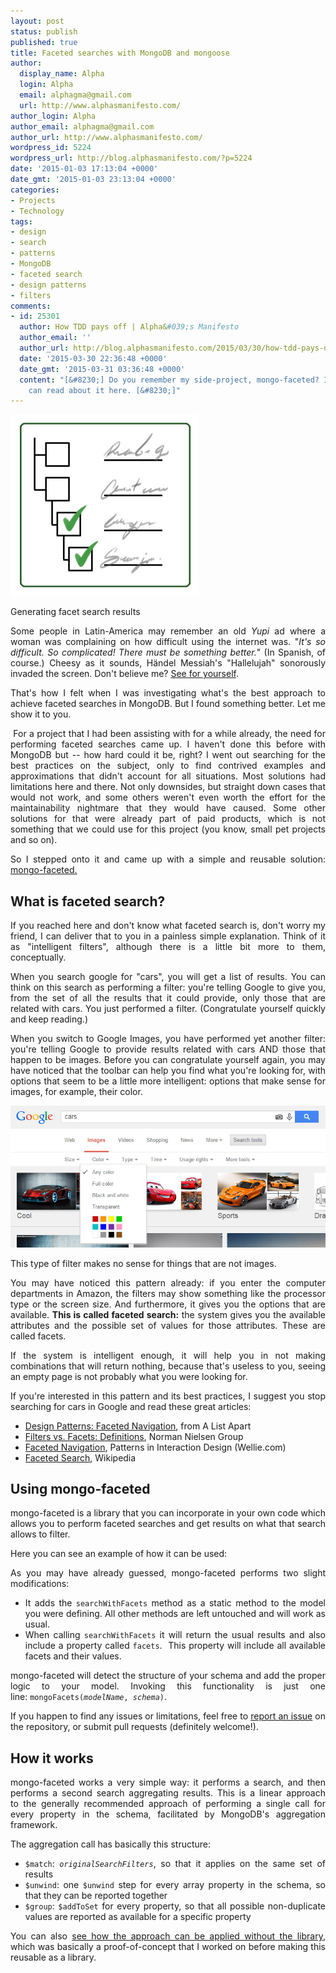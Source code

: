 ```yaml
---
layout: post
status: publish
published: true
title: Faceted searches with MongoDB and mongoose
author:
  display_name: Alpha
  login: Alpha
  email: alphagma@gmail.com
  url: http://www.alphasmanifesto.com/
author_login: Alpha
author_email: alphagma@gmail.com
author_url: http://www.alphasmanifesto.com/
wordpress_id: 5224
wordpress_url: http://blog.alphasmanifesto.com/?p=5224
date: '2015-01-03 17:13:04 +0000'
date_gmt: '2015-01-03 23:13:04 +0000'
categories:
- Projects
- Technology
tags:
- design
- search
- patterns
- MongoDB
- faceted search
- design patterns
- filters
comments:
- id: 25301
  author: How TDD pays off | Alpha&#039;s Manifesto
  author_email: ''
  author_url: http://blog.alphasmanifesto.com/2015/03/30/how-tdd-pays-off/
  date: '2015-03-30 22:36:48 +0000'
  date_gmt: '2015-03-31 03:36:48 +0000'
  content: "[&#8230;] Do you remember my side-project, mongo-faceted? If not, you
    can read about it here. [&#8230;]"
---
```


![](/assets/mongo-faceted-logo-300x290.png)

Generating facet search results

<p style="text-align: justify;">Some&nbsp;people in Latin-America may remember an old <em>Yupi</em> ad where a woman was complaining on how difficult using the internet was. "<em>It's so difficult. So complicated! There must be something better.</em>" (In Spanish, of course.) Cheesy as it sounds,&nbsp;H&auml;ndel Messiah's "Hallelujah"&nbsp;sonorously invaded the screen. Don't believe me? <a href="https://www.youtube.com/watch?v=oI1Tjeh4_D8">See for yourself</a>.</p>
<p style="text-align: justify;">That's how I felt when I was investigating what's the best approach to achieve faceted searches in MongoDB. But I found something better. Let me show it to you.</p>
<p><!--more--></p>
<p style="text-align: justify;">&nbsp;For a project that I had been assisting with for a while already, the need for performing faceted searches came up. I haven't done this before with MongoDB but -- how hard could it be, right? I went out searching for the best practices on the subject, only to find contrived examples and approximations that didn't account for all situations. Most solutions had limitations here and there. Not only downsides, but straight down cases that would not work, and some others weren't even worth the effort for the maintainability nightmare that they would have caused. Some other solutions for that were already part of paid products, which is not something that we could use for this project (you know, small pet projects and so on).</p>
<p style="text-align: justify;">So I stepped onto it and came up with a simple and reusable solution: <a href="https://github.com/AlphaGit/mongo-faceted">mongo-faceted.</a></p>
<h2>What is faceted search?</h2>
<p style="text-align: justify;">If you reached here and don't know what faceted search is, don't worry my friend, I can deliver that to you in a painless simple&nbsp;explanation. Think of it as "intelligent filters", although there is a little bit more to them, conceptually.</p>
<p style="text-align: justify;">When you search google for "cars", you will get a list of results. You can think on this&nbsp;search as performing a filter: you're telling Google to give you, from the set of all the results that it could provide, only those that are related with cars. You just performed a filter. (Congratulate yourself quickly and keep reading.)</p>
<p style="text-align: justify;">When you switch to Google Images, you have performed yet another filter: you're telling Google to provide results related with cars AND those that happen to be images. Before you can congratulate yourself again, you may have noticed that the toolbar can help you find what you're looking for, with options that seem to be a little more intelligent: options that make sense for images, for example, their color.</p>

![](/assets/googlecars.png)

<p style="text-align: justify;">This type of filter makes no sense for things that are not images.</p>
<p style="text-align: justify;">You may have noticed this pattern already: if you enter&nbsp;the computer departments in Amazon, the filters may show something like the processor type or the screen size. And furthermore, it gives you the options that are available. <strong>This is called faceted search:</strong> the system gives you the available attributes and the possible set of values for those attributes. These are called facets.</p>
<p style="text-align: justify;">If the system is intelligent enough, it will help you in not making combinations that will return nothing, because that's useless to you, seeing an empty page is not probably what you were looking for.</p>
<p style="text-align: justify;">If you're interested in this pattern and its best practices, I suggest you&nbsp;stop searching for cars in Google and read these great articles:</p>
<ul>
<li><a href="http://alistapart.com/article/design-patterns-faceted-navigation">Design Patterns: Faceted Navigation</a>, from A List Apart</li>
<li><a href="http://www.nngroup.com/articles/filters-vs-facets/">Filters vs. Facets: Definitions</a>, Norman Nielsen Group</li>
<li><a href="http://www.welie.com/patterns/showPattern.php?patternID=faceted-navigation">Faceted Navigation</a>, Patterns in Interaction Design (Wellie.com)</li>
<li><a href="http://en.wikipedia.org/wiki/Faceted_search">Faceted Search</a>, Wikipedia</li>
</ul>
<h2>Using&nbsp;mongo-faceted</h2>
<p style="text-align: justify;">mongo-faceted is a library that you can incorporate in your own code which allows you to perform faceted searches and get results on what that search allows to filter.</p>
<p style="text-align: justify;">Here you can see an example of how it can be used:</p>
<p><script src="https://gist.github.com/AlphaGit/3e48471ef1a4c0565211.js"></script></p>
<p style="text-align: justify;">As you may have already guessed, mongo-faceted performs two slight modifications:</p>
<ul>
<li style="text-align: justify;">It adds the <code>searchWithFacets</code> method as a static method to the model you were defining. All other methods are left untouched and will work as usual.</li>
<li style="text-align: justify;">When calling&nbsp;<code>searchWithFacets</code> it will return the usual results and also include a property called <code>facets</code>. &nbsp;This property will include all available facets and their values.</li>
</ul>
<p style="text-align: justify;">mongo-faceted will detect the structure of your schema and add the proper logic to your model.&nbsp;Invoking this functionality is just one line:&nbsp;<code>mongoFacets(<em>modelName</em>, <em>schema</em>)</code>.</p>
<p style="text-align: justify;">If you happen to find any issues or limitations, feel free to <a href="https://github.com/AlphaGit/mongo-faceted/issues/new">report an issue</a> on the repository, or submit pull requests (definitely welcome!).</p>
<h2>How it works</h2>
<p style="text-align: justify;">mongo-faceted works a very simple way: it performs a search, and then performs a second search aggregating results. This is a linear approach to&nbsp;the generally recommended approach of performing a single call for every property in the schema, facilitated by MongoDB's aggregation framework.</p>
<p style="text-align: justify;">The aggregation call has basically this structure:</p>
<ul>
<li style="text-align: justify;"><code>$match</code>: <em><code>originalSearchFilters</code></em>, so that it applies on the same set of results</li>
<li style="text-align: justify;"><code>$unwind</code>: one <code>$unwind</code> step for every array property in the schema, so that they can be reported together</li>
<li style="text-align: justify;"><code>$group</code>: <code>$addToSet</code> for every property, so that all possible non-duplicate values are reported as available for a specific property</li>
</ul>
<p style="text-align: justify;">You can also <a href="https://github.com/AlphaGit/mongo-faceted/blob/01b6ac37e0c8b5e8bba4bb864c1b805e7b9e8157/poc/ImageModel.js">see how the approach&nbsp;can be applied without the library</a>, which was basically a proof-of-concept that I worked on before making this reusable as a library.</p>
